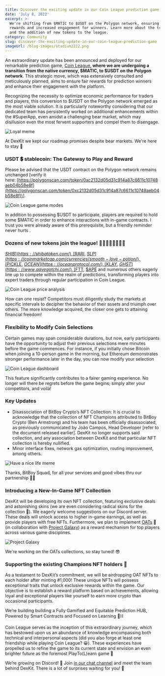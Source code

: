 ```yaml
---
title: Discover the exciting update in our Coin League prediction game!
date: 'July 8, 2022'
excerpt: >-
  We're shifting from $MATIC to $USDT on the Polygon network, ensuring fair
  rewards and increased engagement for winners. Learn more about the transition
  and the addition of new tokens to the league.
category: Community
slug: discover-the-exciting-update-in-our-coin-league-prediction-game
imageUrl: /blog-images/stadium2222.png
---
```


An extraordinary update has been announced and deployed for our remarkable prediction game, [Coin League](https://app.dexkit.com/coin-league)**, where we are undergoing a transition from the native currency, $MATIC, to $USDT on the Polygon network**. This strategic move, which was extensively consulted and meticulously planned, aims to ensure fair rewards for prediction winners and enhance their engagement with the platform.

Recognizing the necessity to optimize economic performance for traders and players, this conversion to $USDT on the Polygon network emerged as the most viable solution. It is particularly noteworthy considering that our dedicated team has persistently worked on additional enhancements within the #SuperApp, even amidst a challenging bear market, which may disillusion even the most fervent supporters and compel them to disengage.

![Loyal meme](/blog-images/oya1.gif)

At DexKit we kept our roadmap promises despite bear markets. We're here to stay 👊

### USDT 💲 stablecoin: The Gateway to Play and Reward

Please be advised that the USDT contract on the Polygon network remains unchanged \[verify it here: [https://polygonscan.com/token/0xc2132d05d31c914a87c6611c10748aeb04b58e8f](https://polygonscan.com/token/0xc2132d05d31c914a87c6611c10748aeb04b58e8f)\].

![Coin League game modes](/blog-images/image-3.png)

In addition to possessing $USDT to participate, players are required to hold some $MATIC in order to enhance interactions with in-game contracts. I trust you were already aware of this prerequisite, but a friendly reminder never hurts .

### Dozens of new tokens join the league! 🚴‍♂️🏃‍♀️🏃‍♂️🤸‍♂️

[$SHIB](https://shibatoken.com/), [$RARI](http://rari.capital/), [$SLP](https://coinmarketcap.com/currencies/smooth-love-potion/), [$PICKLE](https://www.pickle.finance/), [$OCEAN](https://oceanprotocol.com/), [$KLAY](https://klaytn.foundation/), [$GHST](https://www.aavegotchi.com/), [$FTT](https://coinmarketcap.com/currencies/ftx-token/), [$APE](https://apecoin.com/) and numerous others eagerly line up to compete within the realm of predictions, transforming players into expert traders through regular participation in Coin League.

![Coin League price analysis](/blog-images/image-7.png)

How can one resist? Competitors must diligently study the markets at specific intervals to decipher the behavior of their assets and triumph over others. The more knowledge acquired, the closer one gets to attaining financial freedom!

### Flexibility to Modify Coin Selections

Certain games may span considerable durations, but now, early participants have the opportunity to adjust their previous selections mere minutes before the game commences. For instance, if you initially chose Bitcoin when joining a 10-person game in the morning, but Ethereum demonstrates stronger performance later in the day, you can now modify your selection

![Coin League dashboard](/blog-images/image-6.png)

This feature significantly contributes to a fairer gaming experience. No longer will there be regrets before the game begins; simply alter your competitors, and voilà!

### Key Updates

* Disassociation of BitBoy Crypto’s NFT Collection: It is crucial to acknowledge that the collection of NFT Champions attributed to BitBoy Crypto (Ben Armstrong) and his team has been officially disassociated, as previously communicated by João Campos, Head Developer \[refer to the document released earlier\]. DexKit no longer supports said collection, and any association between DexKit and that particular NFT collection is hereby nullified.
* Minor interface fixes, network gas optimization, routing improvement, among others.

![Have a nice life meme](/blog-images/haveanicelife.gif)

Thanks, BitBoy Squad, for all your services and good vibes thru our partnership 🙋‍♂️

### Introducing a New-In-Game NFT Collection

DexKit will be developing its own NFT collection, featuring exclusive deals and astonishing skins (we are even considering radical skins for the collection 🤔). We eagerly welcome suggestions on our Discord server. These deals will unlock access to higher in-game earnings, as well as provide players with free NFTs. Furthermore, we plan to implement [OATs](https://docs.galaxy.eco/into-the-galaxy/galaxy-oat/) 👑 (in collaboration with [Project Galaxy](https://galxe.com/)) as a reward mechanism for top players across various game disciplines.

![Project Galaxy](/blog-images/image-5.png)

We're working on the OATs collections, so stay tuned! 😎

### Supporting the existing Champions NFT holders 👫

As a testament to DexKit’s commitment, we will be airdropping OAT NFTs to each holder after minting #1,000! These unique NFTs will possess exceptional traits that unlock exclusive rewards within the game. Our objective is to establish a reward platform based on achievements, allowing loyal and exceptional players like yourself to earn more crypto than occasional participants.

We’re building building a Fully Gamified and Equitable Prediction HUB, Powered by Smart Contracts and Focused on Learning 🔮⛓

Coin League serves as the inception of this extraordinary journey, which has bestowed upon us an abundance of knowledge encompassing both technical and interpersonal aspects (did you also forge at least one friendship while playing Coin League? 😀). These experiences have propelled us to refine the game to its current state and envision an even brighter future as the foremost PlayTo(L)earn game 🌟

We’re growing on Discord! 🥳 Join [in our chat channel](https://discord.gg/BbGvPeCpYD) and meet the team behind DexKit. There is a lot of surprises waiting for you! 🎊
